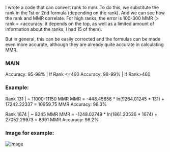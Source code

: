 I wrote a code that can convert rank to mmr. To do this, we substitute the rank in the 1st or 2nd formula (depending on the rank). And we can see how the rank and MMR correlate. For high ranks, the error is 100-300 MMR (> rank =  <accuracy: it depends on the top, as well as a limited amount of information about the ranks, I had 15 of them). 

But in general, this can be easily corrected and the formulas can be made even more accurate, although they are already quite accurate in calculating MMR.

### MAIN
Accuracy: 95-98% | If Rank <=460
Accuracy: 98-99% | If Rank>460

### Example:
Rank 131 | ~ 11000-11150 MMR
MMR = -448.45658 * ln(9264.01245 * 131) + 17242.22337 = 10959.75 MMR
Accuracy: 98.3% 

Rank 1674 | ~ 8245 MMR
MMR = -1248.02749 * ln(1861.20536 * 1674) + 27052.29973 = 8391 MMR
Accuracy: 98.2% 

### Image for example: 
![image](https://github.com/dotabod/backend/assets/91318807/3f426227-5e00-4a10-9008-d1c6ad2b8763)
